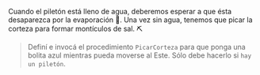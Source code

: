 <gs-attire attire-url="https://raw.githubusercontent.com/MumukiProject/mumuki-guia-gobstones-salinas-del-bebedero-secundaria/master/assets/attires/config_1582053360082.json"></gs-attire>

Cuando el piletón está lleno de agua, deberemos esperar a que ésta desaparezca por la evaporación :dash:. Una vez sin agua, tenemos que picar la corteza para formar montículos de sal. :pick:

> Definí e invocá el procedimiento `PicarCorteza` para que ponga una bolita azul mientras pueda moverse al Este. Sólo debe hacerlo si `hay un piletón`.